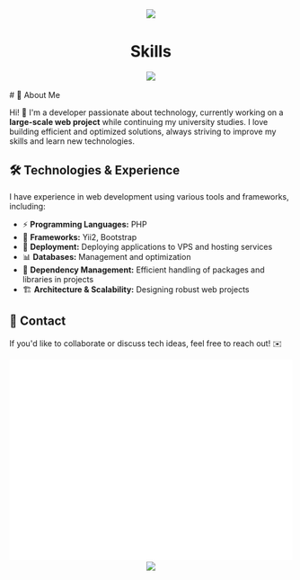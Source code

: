 <div align="center">  
    <img src="https://readme-typing-svg.herokuapp.com?font=Fira+Code&weight=500&size=40&pause=1000&color=00A6ED&center=true&vCenter=true&width=560&height=70&lines=Hello%21;I%27m+Lázaro+Javier%21+%F0%9F%91%8B">  
</div>



<h1 align="center">
   Skills
</h1>
<p align="center"> 
  <a href="https://skillicons.dev">
    <img src="https://skillicons.dev/icons?i=cpp,c,java,html,css,js,php,windows,linux,ubuntu,mysql,notion,vscode" />
  </a>
</p>
# 🚀 About Me

Hi! 👋 I'm a developer passionate about technology, currently working on a **large-scale web project** while continuing my university studies. I love building efficient and optimized solutions, always striving to improve my skills and learn new technologies.

## 🛠️ Technologies & Experience

I have experience in web development using various tools and frameworks, including:

- ⚡ **Programming Languages:** PHP
- 🎯 **Frameworks:** Yii2, Bootstrap
- 🚀 **Deployment:** Deploying applications to VPS and hosting services
- 📊 **Databases:** Management and optimization
- 🔗 **Dependency Management:** Efficient handling of packages and libraries in projects
- 🏗️ **Architecture & Scalability:** Designing robust web projects

## 📢 Contact

If you'd like to collaborate or discuss tech ideas, feel free to reach out! ✉️

<div align="center">  
    <img src="https://raw.githubusercontent.com/Cabero07/cf-stats/main/output/light_card.svg#gh-dark-mode-only" />
</div>
<!--
<div align="center">  
    <img src="https://github-readme-stats.vercel.app/api?username=Cabero07&show_icons=true&theme=dark" />
</div>
-->
<div align="center">  
    <img src="http://github-profile-summary-cards.vercel.app/api/cards/profile-details?username=Cabero07&theme=github_dark" />  
</div>



<!--
**Cabero07/Cabero07** is a ✨ _special_ ✨ repository because its `README.md` (this file) appears on your GitHub profile.

Here are some ideas to get you started:

- 🔭 I’m currently working on ...
- 🌱 I’m currently learning ...
- 👯 I’m looking to collaborate on ...
- 🤔 I’m looking for help with ...
- 💬 Ask me about ...
- 📫 How to reach me: ...
- 😄 Pronouns: ...
- ⚡ Fun fact: ...
-->
